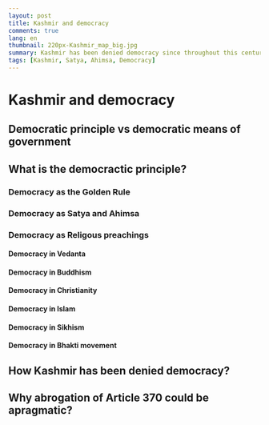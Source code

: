 ```yaml
---
layout: post
title: Kashmir and democracy
comments: true
lang: en
thumbnail: 220px-Kashmir_map_big.jpg
summary: Kashmir has been denied democracy since throughout this century. The authoratarianism came in full view on August 5, when Indian government decided to strip away the on-paper autonomy of Kashmir. When I talked to my friends about Kashmir and the abuse of democratic principles, I was challenged to defend democractic principles themselves. In this article, I defend democratic principles and their application to the Kashmir issue.
tags: [Kashmir, Satya, Ahimsa, Democracy]
---
```

# Kashmir and democracy

## Democratic principle vs democratic means of government

## What is the democractic principle?

### Democracy as the Golden Rule

### Democracy as Satya and Ahimsa

### Democracy as Religous preachings 

#### Democracy in Vedanta

#### Democracy in Buddhism

#### Democracy in Christianity

#### Democracy in Islam

#### Democracy in Sikhism

#### Democracy in Bhakti movement


## How Kashmir has been denied democracy?


## Why abrogation of Article 370 could be apragmatic?
